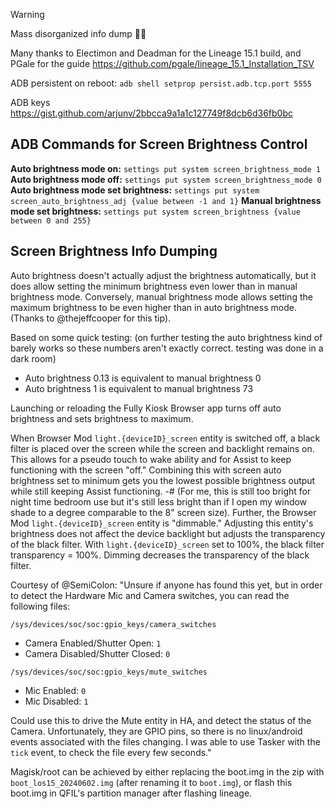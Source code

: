 > [!warning]
> Mass disorganized info dump 🤷‍♂️

Many thanks to Electimon and Deadman for the Lineage 15.1 build, and PGale for the guide
https://github.com/pgale/lineage_15.1_Installation_TSV



ADB persistent on reboot: 
  `adb shell setprop persist.adb.tcp.port 5555`


ADB keys https://gist.github.com/arjunv/2bbcca9a1a1c127749f8dcb6d36fb0bc

<!--
Deadman, on hiding navbar:
If there’s not an option under settings > system > buttons then you’ll have to use a prop for it qemu.hw.mainkeys=1
-->


## ADB Commands for Screen Brightness Control

**Auto brightness mode on:**
```settings put system screen_brightness_mode 1```
**Auto brightness mode off:**
```settings put system screen_brightness_mode 0```
**Auto brightness mode set brightness:**
```settings put system screen_auto_brightness_adj {value between -1 and 1}```
**Manual brightness mode set brightness:**
```settings put system screen_brightness {value between 0 and 255}```

## Screen Brightness Info Dumping
Auto brightness doesn't actually adjust the brightness automatically, but it does allow setting the minimum brightness even lower than in manual brightness mode. Conversely, manual brightness mode allows setting the maximum brightness to be even higher than in auto brightness mode. (Thanks to @thejeffcooper  for this tip).

Based on some quick testing: (on further testing the auto brightness kind of barely works so these numbers aren't exactly correct. testing was done in a dark room)
- Auto brightness 0.13 is equivalent to manual brightness 0
- Auto brightness 1 is equivalent to manual brightness 73

Launching or reloading the Fully Kiosk Browser app turns off auto brightness and sets brightness to maximum.

When Browser Mod `light.{deviceID}_screen` entity is switched off, a  black filter is placed over the screen while the screen and backlight remains on. This allows for a pseudo touch to wake ability and for Assist to keep functioning with the screen "off." Combining this with screen auto brightness set to minimum gets you the lowest possible brightness output while still keeping Assist functioning. 
-# (For me, this is still too bright for night time bedroom use but it's still less bright than if I open my window shade to a degree comparable to the 8" screen size).
Further, the Browser Mod `light.{deviceID}_screen` entity is "dimmable." Adjusting this entity's brightness does not affect the device backlight but adjusts the transparency of the black filter. 
With `light.{deviceID}_screen` set to 100%, the black filter transparency = 100%. Dimming decreases the transparency of the black filter.


Courtesy of @SemiColon:
"Unsure if anyone has found this yet, but in order to detect the Hardware Mic and Camera switches, you can read the following files:

`/sys/devices/soc/soc:gpio_keys/camera_switches`
* Camera Enabled/Shutter Open: `1`
* Camera Disabled/Shutter Closed: `0`
  
`/sys/devices/soc/soc:gpio_keys/mute_switches`
* Mic Enabled: `0`
* Mic Disabled: `1`

Could use this to drive the Mute entity in HA, and detect the status of the Camera. 
Unfortunately, they are GPIO pins, so there is no linux/android events associated with the files changing. I was able to use Tasker with the `tick` event, to check the file every few seconds."

Magisk/root can be achieved by either replacing the boot.img in the zip with `boot_los15_20240602.img` (after renaming it to `boot.img`), or flash this boot.img  in QFIL's partition manager after flashing lineage.



<!--
[Android 11](https://github.com/phhusson/treble_experimentations/releases/download/v313/system-roar-arm-aonly-vanilla.img.xz)

[Android 10](https://github.com/phhusson/treble_experimentations/releases/download/v222/system-quack-arm-aonly-vanilla.img.xz)

Endlessvoid's notes:
"Auto-brightness doesn't work
Recents button doesn't work (on A11 only, works fine on A10)
Tap to wake doesn't work
Wifi MAC isn't pulling from hardware (can be set manually with adb)
Wifi won't connect to WPA3
Scaling is too large by default (adjustable in developer options)
Potentially some issues with the proximity sensor (not experienced first-hand)"

Deadman's instructions:
"A11 Go Gapps Kingston firmware package

From testing you don't need to flash the debug firmware before doing these steps, it was tested on a fresh out of box unit as well.

Install instructions:

Unplug power and then hold vol + and - before plugging it in to boot to edl directly or adb reboot edl
Flash the combined firmware with qfil (Same instructions as flashing debug firmware just use rawprogram0.xml instead of rawprogram_unsparse.xml)
Unplug power and then hold Vol+ before plugging it in to boot to recovery directly
Use volume keys to navigate to the factory reset option and select it
Reboot and after a few minutes you will see the duck boot animation and then the Google setupwizard

Features/changes:

Kernel with GPU OC (850mhz), Wifi fix, selinux permissive enabled for now
a11 gogapps GSI with gsm/ims permissions removed
Vendor with updated wifi module, edited fstab to remove resource partition mounting, removed qcom-factory permission
New rawprogram0, patch0, gpt_main0/gpt_backup0 from @mrhand for larger system and userdata partitions
Userdata_1.img as just userdata.img
Stock recovery pulled from newer firmware so volume keys work to move/select

Bugs (If you find some let me know and I'll add):
No Auto Brightness currently  (Needs a treble vendor overlay to turn it on WIP)
Recents button doesn't work  (Needs a treble vendor overlay to turn it on WIP)

Download:
https://s3.us-east-1.wasabisys.com/filestash-buk/lenovo-thinksmart-view/combined_kingston_a11_gogapps.7z

Qfil flashing instructions 
https://xdaforums.com/t/cd-18781y-lenovo-thinksmart-view-bootloader-firmware-zoom-teams-conversion-normal-android.4426029/#:~:text=Flashing%20the%20Lenovo%20firmware

If you don't want Go gapps you can replace the system.img with a different gsi. Also be aware this can easily be reversed by flashing the debug firmware again. It will repartition your device back to the stock layout."

-->
